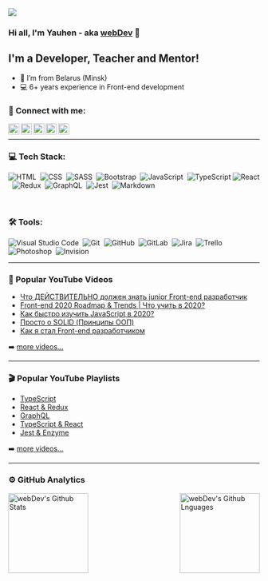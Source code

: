 <img src="https://github.com/YauhenKavalchuk/YauhenKavalchuk/blob/master/assets/preview.png">

### Hi all, I'm Yauhen - aka [webDev][youtube] 👋

## I'm a Developer, Teacher and Mentor!

- 📍 I’m from Belarus (Minsk)
- 💻 6+ years experience in Front-end development

### 🤝 Connect with me:

[<img align="left" alt="webDev | YouTube" width="22px" src="https://cdn.jsdelivr.net/npm/simple-icons@v3/icons/youtube.svg" />][youtube]
[<img align="left" alt="webDev | Instagram" width="22px" src="https://cdn.jsdelivr.net/npm/simple-icons@v3/icons/instagram.svg" />][instagram]
[<img align="left" alt="webDev | LinkedIn" width="22px" src="https://cdn.jsdelivr.net/npm/simple-icons@v3/icons/linkedin.svg" />][linkedin]
[<img align="left" alt="webDev | VK" width="22px" src="https://cdn.jsdelivr.net/npm/simple-icons@v3/icons/vk.svg" />][vk]
[<img align="left" alt="webDev | Twitter" width="22px" src="https://cdn.jsdelivr.net/npm/simple-icons@v3/icons/twitter.svg" />][twitter]&nbsp;

---

### 💻 Tech Stack:

![HTML](https://img.shields.io/badge/-HTML-333333?style=flat&logo=HTML5&logoColor=E34F26)&nbsp;
![CSS](https://img.shields.io/badge/-CSS-333333?style=flat&logo=CSS3&logoColor=1572B6)&nbsp;
![SASS](https://img.shields.io/badge/-SASS-333333?style=flat&logo=SASS)&nbsp;
![Bootstrap](https://img.shields.io/badge/-Bootstrap-333333?style=flat&logo=bootstrap&logoColor=563D7C)&nbsp;
![JavaScript](https://img.shields.io/badge/-JavaScript-333333?style=flat&logo=javascript)&nbsp;
![TypeScript](https://img.shields.io/badge/-TypeScript-333333?style=flat&logo=TypeScript&logoColor=007ACC)
![React](https://img.shields.io/badge/-React-333333?style=flat&logo=react)&nbsp;
![Redux](https://img.shields.io/badge/-Redux-333333?style=flat&logo=redux)&nbsp;
![GraphQL](https://img.shields.io/badge/-GraphQL-333333?style=flat&logo=graphql&logoColor=E10098)&nbsp;
![Jest](https://img.shields.io/badge/-Jest-333333?style=flat&logo=Jest&logoColor=C21325)&nbsp;
![Markdown](https://img.shields.io/badge/-Markdown-333333?style=flat&logo=markdown)&nbsp;

<br />

### 🛠 Tools:

![Visual Studio Code](https://img.shields.io/badge/-Visual%20Studio%20Code-333333?style=flat&logo=visual-studio-code&logoColor=007ACC)&nbsp;
![Git](https://img.shields.io/badge/-Git-333333?style=flat&logo=git)&nbsp;
![GitHub](https://img.shields.io/badge/-GitHub-333333?style=flat&logo=github)&nbsp;
![GitLab](https://img.shields.io/badge/-GitLab-333333?style=flat&logo=GitLab&logoColor=FCA121)&nbsp;
![Jira](https://img.shields.io/badge/-Jira-333333?style=flat&logo=jira-software&logoColor=0052CC)&nbsp;
![Trello](https://img.shields.io/badge/-Trello-333333?style=flat&logo=Trello&logoColor=0079BF)&nbsp;
![Photoshop](https://img.shields.io/badge/-Photoshop-333333?style=flat&logo=adobe-photoshop)&nbsp;
![Invision](https://img.shields.io/badge/-Invision-333333?style=flat&logo=invision)&nbsp;

---

### 🎥 Popular YouTube Videos

- [Что ДЕЙСТВИТЕЛЬНО должен знать junior Front-end разработчик](https://youtu.be/6YeCbrtU15s)
- [Front-end 2020 Roadmap & Trends | Что учить в 2020?](https://youtu.be/HJBpubsXONM)
- [Как быстро изучить JavaScript в 2020?](https://youtu.be/AUjuAVWOayY)
- [Просто о SOLID (Принципы ООП)](https://youtu.be/A6wEkG4B38E)
- [Как я стал Front-end разработчиком](https://youtu.be/Tu_6y6kU2yE)

➡️ [more videos...](https://www.youtube.com/c/YauhenKavalchuk/videos)

---

### 🎬 Popular YouTube Playlists

- [TypeScript](https://www.youtube.com/playlist?list=PLNkWIWHIRwMEm1FgiLjHqSky27x5rXvQa)
- [React & Redux](https://www.youtube.com/playlist?list=PLNkWIWHIRwME_Gv2vlWAR6TfeSXylYfw4)
- [GraphQL](https://www.youtube.com/playlist?list=PLNkWIWHIRwMF2sVLwzRef0Cu5kzAOeRcu)
- [TypeScript & React](https://www.youtube.com/playlist?list=PLNkWIWHIRwMFQBDhZ6HfwO9NL09X3N3Gq)
- [Jest & Enzyme](https://www.youtube.com/playlist?list=PLNkWIWHIRwMFPcbK0AJVBYyNveXmMZhMS)

➡️ [more videos...](https://www.youtube.com/c/YauhenKavalchuk/videos)

---

### ⚙️ GitHub Analytics

<img height="160em" align="left" alt="webDev's Github Stats" src="https://github-readme-stats.codestackr.vercel.app/api?username=YauhenKavalchuk&theme=radical&show_icons=true" />
<img height="160em" align="right" alt="webDev's Github Lnguages" src="https://github-readme-stats-eight-theta.vercel.app/api/top-langs/?username=YauhenKavalchuk&theme=radical&layout=compact" />

[youtube]: https://youtube.com/YauhenKavalchuk
[instagram]: https://instagram.com/YauhenKavalchuk
[linkedin]: https://linkedin.com/in/YauhenKavalchuk
[vk]: https://vk.com/YauhenKavalchuk
[twitter]: https://twitter.com/YauhenKavalchuk
[github]: https://github.com/YauhenKavalchuk
